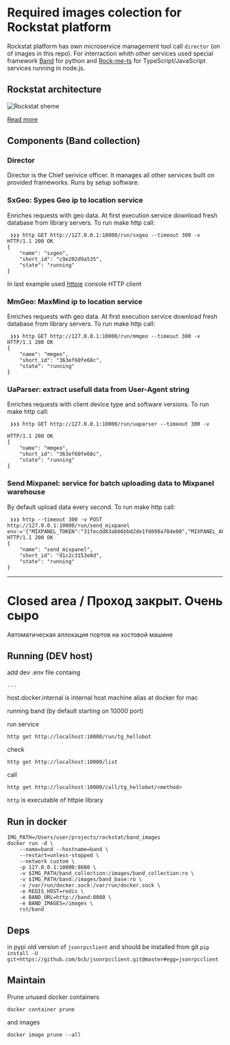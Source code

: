 # Required images colection for Rockstat platform

Rockstat platform has own microservice management tool call `director` (on of images in this repo). For interraction whith other services used special framework [Band](/rockstat/band) for python and [Rock-me-ts](/rockstat/rock-me-ts) for TypeScript/JavaScript services running in node.js.

## Rockstat architecture

![Rockstat sheme](https://rockstat.ru/media/rockstat_v3_arch.png?3)

[Read more](https://rockstat.ru/about)

## Components (Band collection)

### Director 

Director is the Chief serivice officer. It manages all other services built on provided frameworks. Runs by setup software.

### SxGeo: Sypes Geo ip to location service

Enriches requests with geo data. 
At first execution service download fresh database from library servers.
To run make http call:

```
 ❯❯❯ http GET http://127.0.0.1:10000/run/sxgeo --timeout 300 -v
HTTP/1.1 200 OK
{
    "name": "sxgeo",
    "short_id": "c9e202d9a535",
    "state": "running"
}
```

In last example used [httpie](/jakubroztocil/httpie) console HTTP client

### MmGeo: MaxMind ip to location service

Enriches requests with geo data. 
At first execution service download fresh database from library servers.
To run make http call:

```
 ❯❯❯ http GET http://127.0.0.1:10000/run/mmgeo --timeout 300 -v
HTTP/1.1 200 OK
{
    "name": "mmgeo",
    "short_id": "363ef60fe68c",
    "state": "running"
}
```

### UaParser: extract usefull data from User-Agent string

Enriches requests with client device type and software versions.
To run make http call:

```
 ❯❯❯ http GET http://127.0.0.1:10000/run/uaparser --timeout 300 -v

HTTP/1.1 200 OK
{
    "name": "mmgeo",
    "short_id": "363ef60fe68c",
    "state": "running"
}
```

### Send Mixpanel: service for batch uploading data to Mixpanel warehouse

By default upload data every second.
To run make http call:

```
 ❯❯❯ http --timeout 300 -v POST http://127.0.0.1:10000/run/send_mixpanel env:='{"MIXPANEL_TOKEN":"31fecdd83ab66bbd2de1fd098a704e00","MIXPANEL_API_SECRET":"06e0d599bced1abe8c56cc162842a44f"'
HTTP/1.1 200 OK
{
    "name": "send_mixpanel",
    "short_id": "d1c2c3153e8d",
    "state": "running"
}
```




_________________________________________________

Closed area / Проход закрыт. Очень сыро
===========

Автоматическая аллокация портов на хостовой машине

## Running (DEV host)

add dev .env file containg

    ...


host.docker.internal is internal host machine alias at docker for mac

running band (by default starting on 10000 port)

run service

    http get http://localhost:10000/run/tg_hellobot

check

    http get http://localhost:10000/list

call

    http get http://localhost:10000/call/tg_hellobot/<method>

`http` is executable of httpie library

## Run in docker

    IMG_PATH=/Users/user/projects/rockstat/band_images
    docker run -d \
        --name=band --hostname=band \
        --restart=unless-stopped \
        --network custom \
        -p 127.0.0.1:10000:8080 \
        -v $IMG_PATH/band_collection:/images/band_collection:ro \
        -v $IMG_PATH/band:/images/band_base:ro \
        -v /var/run/docker.sock:/var/run/docker.sock \
        -e REDIS_HOST=redis \
        -e BAND_URL=http://band:8080 \
        -e BAND_IMAGES=/images \
        rst/band

## Deps

in pypi old version of `jsonrpcclient` and should be installed from git `pip install -U git+https://github.com/bcb/jsonrpcclient.git@master#egg=jsonrpcclient`

## Maintain

Prune unused docker containers

    docker container prune
    
and images

    docker image prune --all
